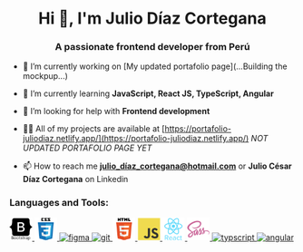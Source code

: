 <h1 align="center">Hi 👋, I'm Julio Díaz Cortegana</h1>
<h3 align="center">A passionate frontend developer from Perú</h3>

- 🔭 I’m currently working on [My updated portafolio page](...Building the mockpup...)

- 🌱 I’m currently learning **JavaScript, React JS, TypeScript, Angular**

- 🤝 I’m looking for help with **Frontend development**

- 👨‍💻 All of my projects are available at [https://portafolio-juliodiaz.netlify.app/](https://portafolio-juliodiaz.netlify.app/) *NOT UPDATED PORTAFOLIO PAGE YET*

- 📫 How to reach me **julio_díaz_cortegana@hotmail.com** or **Julio César Díaz Cortegana** on Linkedin

<p align="left">
</p>

<h3 align="left">Languages and Tools:</h3>
<p align="left"> 
  <a href="https://getbootstrap.com" target="_blank" rel="noreferrer"> 
    <img src="https://raw.githubusercontent.com/devicons/devicon/master/icons/bootstrap/bootstrap-plain-wordmark.svg" alt="bootstrap" width="40" height="40"/> </a> 
  <a href="https://www.w3schools.com/css/" target="_blank" rel="noreferrer"> 
    <img src="https://raw.githubusercontent.com/devicons/devicon/master/icons/css3/css3-original-wordmark.svg" alt="css3" width="40" height="40"/> </a>
  <a href="https://www.figma.com/" target="_blank" rel="noreferrer"> 
    <img src="https://www.vectorlogo.zone/logos/figma/figma-icon.svg" alt="figma" width="40" height="40"/> </a> 
  <a href="https://git-scm.com/" target="_blank" rel="noreferrer"> 
    <img src="https://www.vectorlogo.zone/logos/git-scm/git-scm-icon.svg" alt="git" width="40" height="40"/> </a> 
  <a href="https://www.w3.org/html/" target="_blank" rel="noreferrer"> 
    <img src="https://raw.githubusercontent.com/devicons/devicon/master/icons/html5/html5-original-wordmark.svg" alt="html5" width="40" height="40"/> </a> 
  <a href="https://developer.mozilla.org/en-US/docs/Web/JavaScript" target="_blank" rel="noreferrer"> <img src="https://raw.githubusercontent.com/devicons/devicon/master/icons/javascript/javascript-original.svg" alt="javascript" width="40" height="40"/> </a> 
  <a href="https://reactjs.org/" target="_blank" rel="noreferrer"> 
    <img src="https://raw.githubusercontent.com/devicons/devicon/master/icons/react/react-original-wordmark.svg" alt="react" width="40" height="40"/> </a> 
  <a href="https://sass-lang.com" target="_blank" rel="noreferrer"> 
    <img src="https://raw.githubusercontent.com/devicons/devicon/master/icons/sass/sass-original.svg" alt="sass" width="40" height="40"/> </a> 
  <a href="https://www.typescriptlang.org" target="_blank" rel="noreferrer"> 
    <img src="https://upload.wikimedia.org/wikipedia/commons/4/4c/Typescript_logo_2020.svg" alt="typscript" width="40" height="40"/> </a> 
  <a href="https://angular.io" target="_blank" rel="noreferrer"> 
    <img src="https://www.vectorlogo.zone/logos/angular/angular-icon.svg" alt="angular" width="40" height="40"/> </a> 
</p>

